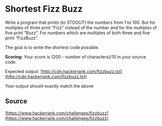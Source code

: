 # Shortest Fizz Buzz

Write a program that prints (to STDOUT) the numbers from 1 to 100. But for multiples of three print “Fizz” instead of the number and for the multiples of five print “Buzz”. For numbers which are multiples of both three and five print “FizzBuzz”.

The goal is to write the shortest code possible.

**Scoring:** Your score is (200 - number of characters)/10 in your source code.

Expected output: [http://cdn.hackerrank.com/fizzbuzz.txt](http://cdn.hackerrank.com/fizzbuzz.txt)

Your output should exactly match the above

## Source

[https://www.hackerrank.com/challenges/fizzbuzz](https://www.hackerrank.com/challenges/fizzbuzz)
